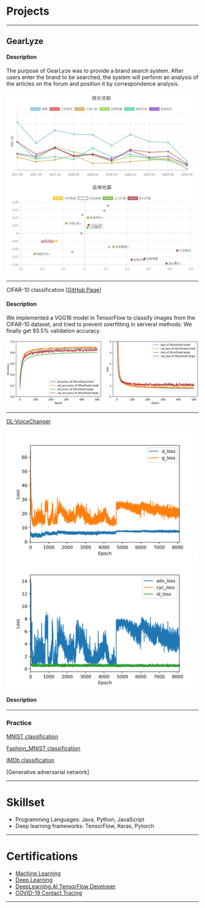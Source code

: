 
# Projects 

---

## GearLyze ## 

#### Description ####
The purpose of GearLyze was to provide a brand search system. After users enter the brand to be searched, the system will perform an analysis of the articles on the forum and position it by correspondence analysis.

![image](images/GL_01_hismap.jpg)



---

CIFAR-10 classification [[GitHub Page](https://github.com/SuiseiSaika/CIFAR-10_in_Keras)]

#### Description
We implemented a VGG16 model in TensorFlow to classify images from the CIFAR-10 dataset, and tried to prevent overfitting in serveral methods. We finally get 93.5% validation accuracy. 

![image](images/C10.jpg)



---

[DL-VoiceChanger](https://github.com/SuiseiSaika/DL-VoiceChanger)

![image](images/loss.png)
![image](images/g_loss.png)

#### Description


---

### Practice
[MNIST classification](https://github.com/SuiseiSaika/TF2G_MNIST)

[Fashion_MNIST classification](https://github.com/SuiseiSaika/TF2G_Fashion_MNIST)

[IMDb classification](https://github.com/SuiseiSaika/TF2G_IMDb/blob/master/TF2G_IMDb_RNN.ipynb)

[Generative adversarial network]


---

# Skillset

- Programming Languages: Java, Python, JavaScript
- Deep learning frameworks: TensorFlow, Keras, Pytorch

---

# Certifications
- [Machine Learning](https://coursera.org/share/97485b47daa8b0543f5d5f850cc35206)
- [Deep Learning](https://coursera.org/share/99fee14fb34a858f2df4a546f81a44c3)
- [DeepLearning.AI TensorFlow Developer](https://coursera.org/share/d08708fcd424a0a266835c60f3bde941)
- [COVID-19 Contact Tracing](https://coursera.org/share/e183c018c08495faf70b3077a5749d4b)

---
